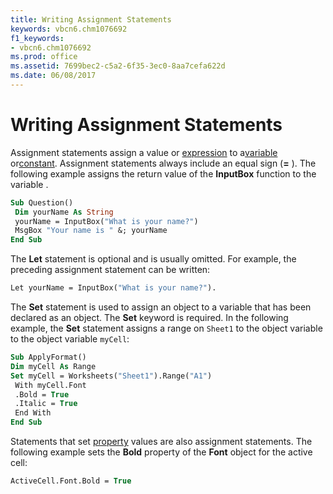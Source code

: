 ```yaml
---
title: Writing Assignment Statements
keywords: vbcn6.chm1076692
f1_keywords:
- vbcn6.chm1076692
ms.prod: office
ms.assetid: 7699bec2-c5a2-6f35-3ec0-8aa7cefa622d
ms.date: 06/08/2017
---
```



# Writing Assignment Statements

Assignment statements assign a value or [expression](vbe-glossary.md) to a[variable](vbe-glossary.md) or[constant](vbe-glossary.md). Assignment statements always include an equal sign (**=** ). The following example assigns the return value of the **InputBox** function to the variable .


```vb
Sub Question() 
 Dim yourName As String 
 yourName = InputBox("What is your name?") 
 MsgBox "Your name is " &; yourName 
End Sub
```


The  **Let** statement is optional and is usually omitted. For example, the preceding assignment statement can be written:




```vb
Let yourName = InputBox("What is your name?"). 

```

The  **Set** statement is used to assign an object to a variable that has been declared as an object. The **Set** keyword is required. In the following example, the **Set** statement assigns a range on `Sheet1` to the object variable to the object variable `myCell`:



```vb
Sub ApplyFormat() 
Dim myCell As Range 
Set myCell = Worksheets("Sheet1").Range("A1") 
 With myCell.Font 
 .Bold = True 
 .Italic = True 
 End With 
End Sub
```

Statements that set [property](vbe-glossary.md) values are also assignment statements. The following example sets the **Bold** property of the **Font** object for the active cell:



```vb
ActiveCell.Font.Bold = True 

```



